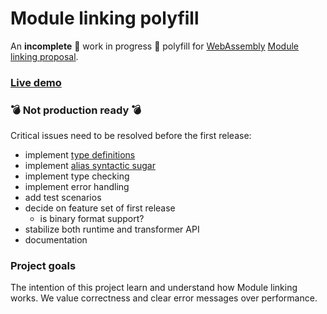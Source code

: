 # Module linking polyfill

An **incomplete** 🚧 work in progress 🚧 polyfill for [WebAssembly](https://webassembly.org/) [Module linking proposal](https://github.com/WebAssembly/module-linking).

### <a href="https://concept-not-found.github.io/module-linking-polyfill">Live demo</a>

### 💣 Not production ready 💣

Critical issues need to be resolved before the first release:

- implement [type definitions](https://github.com/WebAssembly/module-linking/blob/main/design/proposals/module-linking/Explainer.md#type-definitions)
- implement [alias syntactic sugar](https://github.com/WebAssembly/module-linking/blob/main/design/proposals/module-linking/Explainer.md#alias-definitions)
- implement type checking
- implement error handling
- add test scenarios
- decide on feature set of first release
  - is binary format support?
- stabilize both runtime and transformer API
- documentation

### Project goals

The intention of this project learn and understand how Module linking works. We value correctness and clear error messages over performance.

